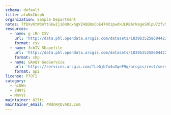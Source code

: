 ```yaml
---
schema: default
title: afwNxCWzph 
organization: Sample Department 
notes: TfbXvKtW3nYtGKwIj16mDcxhgVZ4QB8sCoE47NV1pwdkULRBArkageSNlpU72fvSud92qy0JmTMz5AqxF5hzYL9W EJyc XMiPuO 
resources:
  - name: g iRn CSV
    url: 'http://data.phl.opendata.arcgis.com/datasets/1839b35258604422b0b520cbb668df0d_0.csv'
    format: csv
  - name: 3cbIV Shapefile
    url: 'http://data.phl.opendata.arcgis.com/datasets/1839b35258604422b0b520cbb668df0d_0.zip'
    format: shp
  - name: GAoQY GeoService
    url: 'https://services.arcgis.com/fLeGjb7u4uXqeF9q/arcgis/rest/services/Air_Monitoring_Stations/FeatureServer/0/query'
    format: api
license: P7OTi 
category:
  - hiOWn 
  - ZH97i 
  - MhvVT 
maintainer: 82lti  
maintainer_email: 4WdnR@QvmKJ.com
---
```


